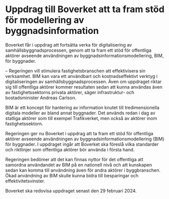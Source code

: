 # Uppdrag till Boverket att ta fram stöd för modellering av byggnadsinformation

Boverket får i uppdrag att fortsätta verka för digitalisering av samhällsbyggnadsprocessen, genom att ta fram ett stöd för offentliga aktörer avseende användningen av byggnadsinformationsmodellering, BIM, för byggnader.

– Regeringen vill stimulera fastighetsbranschen att effektivisera sin verksamhet. BIM kan vara ett användbart och kostnadseffektivt verktyg i digitaliseringen av samhällsbyggnadsprocessen. Även om uppdraget riktar sig till offentliga aktörer kommer resultaten sedan att kunna användas även av fastighetssektorns privata aktörer, säger infrastruktur- och bostadsminister Andreas Carlson.

BIM är ett koncept för hantering av information knutet till tredimensionella digitala modeller av bland annat byggnader. Det används redan i dag av statliga aktörer som till exempel Trafikverket, men också av aktörer inom fastighetssektorn.

Regeringen ger nu Boverket i uppdrag att ta fram ett stöd för offentliga aktörer avseende användningen av byggnadsinformationsmodellering (BIM) för byggnader. I uppdraget ingår att Boverket ska föreslå vilka standarder och riktlinjer som offentliga aktörer bör använda i första hand.

Regeringen bedömer att det kan finnas nyttor för det offentliga att samordna användandet av BIM på en nationell nivå och att kunskapen sedan kan komma till användning även för andra aktörer i byggbranschen. Ökad användning av BIM skulle kunna bidra till besparingar och effektivitetsvinster.

Boverket ska redovisa uppdraget senast den 29 februari 2024.
